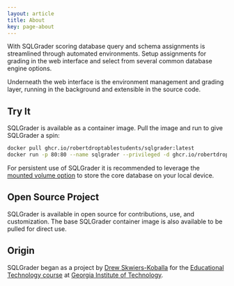 ```yaml
---
layout: article
title: About
key: page-about
---
```


With SQLGrader scoring database query and schema assignments is streamlined through automated environments. Setup assignments for grading in the web interface and select from several common database engine options.

Underneath the web interface is the environment management and grading layer, running in the background and extensible in the source code.

## Try It

SQLGrader is available as a container image. Pull the image and run to give SQLGrader a spin:

```bash
docker pull ghcr.io/robertdroptablestudents/sqlgrader:latest
docker run -p 80:80 --name sqlgrader --privileged -d ghcr.io/robertdroptablestudents/sqlgrader:latest
```

For persistent use of SQLGrader it is recommended to leverage the [mounted volume option](/docs/options#container) to store the core database on your local device.

## Open Source Project

SQLGrader is available in open source for contributions, use, and customization.  The base SQLGrader container image is also available to be pulled for direct use.


## Origin

SQLGrader began as a project by [Drew Skwiers-Koballa](https://www.linkedin.com/in/drew-skwiers-koballa/) for the [Educational Technology course](http://omscs6460.gatech.edu/) at [Georgia Institute of Technology](https://omscs.gatech.edu/). 